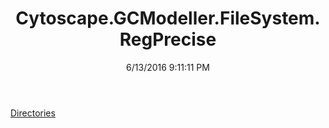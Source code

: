 ﻿---
title: Cytoscape.GCModeller.FileSystem.RegPrecise
date: 6/13/2016 9:11:11 PM
---

[Directories](T-Cytoscape.GCModeller.FileSystem.RegPrecise.Directories.html)
